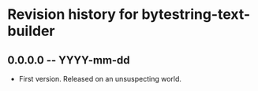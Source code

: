 # Revision history for bytestring-text-builder

## 0.0.0.0 -- YYYY-mm-dd

* First version. Released on an unsuspecting world.

